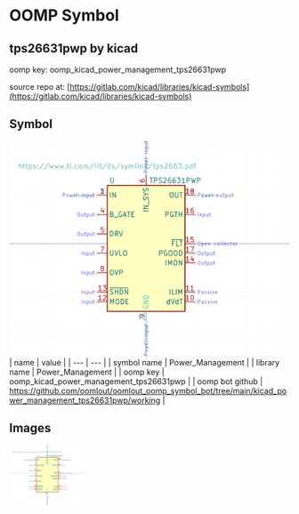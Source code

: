 # OOMP Symbol  
## tps26631pwp  by kicad  
  
oomp key: oomp_kicad_power_management_tps26631pwp  
  
source repo at: [https://gitlab.com/kicad/libraries/kicad-symbols](https://gitlab.com/kicad/libraries/kicad-symbols)  
## Symbol  
  
[![working.png](working_600.png)](working.png)  
| name | value | 
| --- | --- | 
| symbol name | Power_Management | 
| library name | Power_Management | 
| oomp key | oomp_kicad_power_management_tps26631pwp | 
| oomp bot github | https://github.com/oomlout/oomlout_oomp_symbol_bot/tree/main/kicad_power_management_tps26631pwp/working | 
## Images  
  
[![working.png](working_140.png)](working.png)  
